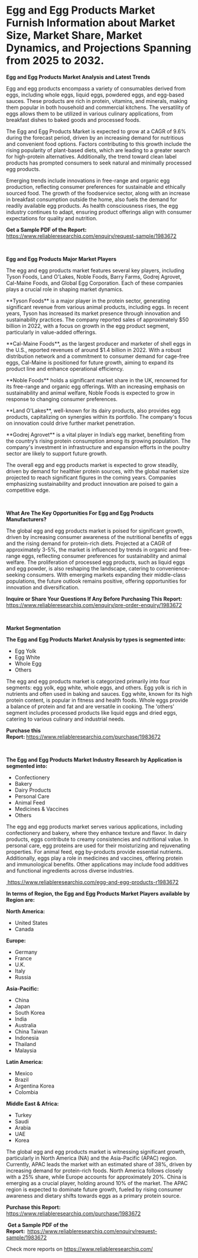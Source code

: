 <p><h1>Egg and Egg Products Market Furnish Information about Market Size, Market Share, Market Dynamics, and Projections Spanning from 2025 to 2032.</h1></p><p><strong>Egg and Egg Products Market Analysis and Latest Trends</strong></p>
<p><p>Egg and egg products encompass a variety of consumables derived from eggs, including whole eggs, liquid eggs, powdered eggs, and egg-based sauces. These products are rich in protein, vitamins, and minerals, making them popular in both household and commercial kitchens. The versatility of eggs allows them to be utilized in various culinary applications, from breakfast dishes to baked goods and processed foods.</p><p>The Egg and Egg Products Market is expected to grow at a CAGR of 9.6% during the forecast period, driven by an increasing demand for nutritious and convenient food options. Factors contributing to this growth include the rising popularity of plant-based diets, which are leading to a greater search for high-protein alternatives. Additionally, the trend toward clean label products has prompted consumers to seek natural and minimally processed egg products.</p><p>Emerging trends include innovations in free-range and organic egg production, reflecting consumer preferences for sustainable and ethically sourced food. The growth of the foodservice sector, along with an increase in breakfast consumption outside the home, also fuels the demand for readily available egg products. As health consciousness rises, the egg industry continues to adapt, ensuring product offerings align with consumer expectations for quality and nutrition.</p></p>
<p><strong>Get a Sample PDF of the Report:&nbsp;</strong> <a href="https://www.reliableresearchiq.com/enquiry/request-sample/1983672?utm_campaign=3503&utm_medium=2&utm_source=Github&utm_content=ia&utm_term=07042025&utm_id=egg-and-egg-products">https://www.reliableresearchiq.com/enquiry/request-sample/1983672</a></p>
<p>&nbsp;</p>
<p><strong>Egg and Egg Products Major Market Players</strong></p>
<p><p>The egg and egg products market features several key players, including Tyson Foods, Land O'Lakes, Noble Foods, Barry Farms, Godrej Agrovet, Cal-Maine Foods, and Global Egg Corporation. Each of these companies plays a crucial role in shaping market dynamics.</p><p>**Tyson Foods** is a major player in the protein sector, generating significant revenue from various animal products, including eggs. In recent years, Tyson has increased its market presence through innovation and sustainability practices. The company reported sales of approximately $50 billion in 2022, with a focus on growth in the egg product segment, particularly in value-added offerings.</p><p>**Cal-Maine Foods**, as the largest producer and marketer of shell eggs in the U.S., reported revenues of around $1.4 billion in 2022. With a robust distribution network and a commitment to consumer demand for cage-free eggs, Cal-Maine is positioned for future growth, aiming to expand its product line and enhance operational efficiency.</p><p>**Noble Foods** holds a significant market share in the UK, renowned for its free-range and organic egg offerings. With an increasing emphasis on sustainability and animal welfare, Noble Foods is expected to grow in response to changing consumer preferences.</p><p>**Land O'Lakes**, well-known for its dairy products, also provides egg products, capitalizing on synergies within its portfolio. The company's focus on innovation could drive further market penetration.</p><p>**Godrej Agrovet** is a vital player in India’s egg market, benefiting from the country’s rising protein consumption among its growing population. The company's investment in infrastructure and expansion efforts in the poultry sector are likely to support future growth.</p><p>The overall egg and egg products market is expected to grow steadily, driven by demand for healthier protein sources, with the global market size projected to reach significant figures in the coming years. Companies emphasizing sustainability and product innovation are poised to gain a competitive edge.</p></p>
<p>&nbsp;</p>
<p><strong>What Are The Key Opportunities For Egg and Egg Products Manufacturers?</strong></p>
<p><p>The global egg and egg products market is poised for significant growth, driven by increasing consumer awareness of the nutritional benefits of eggs and the rising demand for protein-rich diets. Projected at a CAGR of approximately 3-5%, the market is influenced by trends in organic and free-range eggs, reflecting consumer preferences for sustainability and animal welfare. The proliferation of processed egg products, such as liquid eggs and egg powder, is also reshaping the landscape, catering to convenience-seeking consumers. With emerging markets expanding their middle-class populations, the future outlook remains positive, offering opportunities for innovation and diversification.</p></p>
<p><strong>Inquire or Share Your Questions If Any Before Purchasing This Report:</strong> <a href="https://www.reliableresearchiq.com/enquiry/pre-order-enquiry/1983672?utm_campaign=3503&utm_medium=2&utm_source=Github&utm_content=ia&utm_term=07042025&utm_id=egg-and-egg-products">https://www.reliableresearchiq.com/enquiry/pre-order-enquiry/1983672</a></p>
<p>&nbsp;</p>
<p><strong>Market Segmentation</strong></p>
<p><strong>The Egg and Egg Products Market Analysis by types is segmented into:</strong></p>
<p><ul><li>Egg Yolk</li><li>Egg White</li><li>Whole Egg</li><li>Others</li></ul></p>
<p><p>The egg and egg products market is categorized primarily into four segments: egg yolk, egg white, whole eggs, and others. Egg yolk is rich in nutrients and often used in baking and sauces. Egg white, known for its high protein content, is popular in fitness and health foods. Whole eggs provide a balance of protein and fat and are versatile in cooking. The 'others' segment includes processed products like liquid eggs and dried eggs, catering to various culinary and industrial needs.</p></p>
<p><strong>Purchase this Report:&nbsp;</strong><a href="https://www.reliableresearchiq.com/purchase/1983672?utm_campaign=3503&utm_medium=2&utm_source=Github&utm_content=ia&utm_term=07042025&utm_id=egg-and-egg-products">https://www.reliableresearchiq.com/purchase/1983672</a></p>
<p>&nbsp;</p>
<p><strong>The Egg and Egg Products Market Industry Research by Application is segmented into:</strong></p>
<p><ul><li>Confectionery</li><li>Bakery</li><li>Dairy Products</li><li>Personal Care</li><li>Animal Feed</li><li>Medicines & Vaccines</li><li>Others</li></ul></p>
<p><p>The egg and egg products market serves various applications, including confectionery and bakery, where they enhance texture and flavor. In dairy products, eggs contribute to creamy consistencies and nutritional value. In personal care, egg proteins are used for their moisturizing and rejuvenating properties. For animal feed, egg by-products provide essential nutrients. Additionally, eggs play a role in medicines and vaccines, offering protein and immunological benefits. Other applications may include food additives and functional ingredients across diverse industries.</p></p>
<p><a href="https://www.reliableresearchiq.com/egg-and-egg-products-r1983672?utm_campaign=3503&utm_medium=2&utm_source=Github&utm_content=ia&utm_term=07042025&utm_id=egg-and-egg-products">&nbsp;https://www.reliableresearchiq.com/egg-and-egg-products-r1983672</a></p>
<p><strong>In terms of Region, the Egg and Egg Products Market Players available by Region are:</strong></p>
<p>
    <p> <strong> North America: </strong>
        <ul>
            <li>United States</li>
            <li>Canada</li>
        </ul>
        </p> 
    <p> <strong> Europe: </strong>
        <ul>
            <li>Germany</li>
            <li>France</li>
            <li>U.K.</li>
            <li>Italy</li>
            <li>Russia</li>
        </ul>
        </p> 
    <p> <strong> Asia-Pacific: </strong>
        <ul>
            <li>China</li>
            <li>Japan</li>
            <li>South Korea</li>
            <li>India</li>
            <li>Australia</li>
            <li>China Taiwan</li>
            <li>Indonesia</li>
            <li>Thailand</li>
            <li>Malaysia</li>
        </ul>
        </p> 
    <p> <strong> Latin America: </strong>
        <ul>
            <li>Mexico</li>
            <li>Brazil</li>
            <li>Argentina Korea</li>
            <li>Colombia</li>
        </ul>
        </p> 
    <p> <strong> Middle East & Africa: </strong>
        <ul>
            <li>Turkey</li>
            <li>Saudi</li>
            <li>Arabia</li>
            <li>UAE</li>
            <li>Korea</li>
        </ul>
    </p>
    </p>
<p><p>The global egg and egg products market is witnessing significant growth, particularly in North America (NA) and the Asia-Pacific (APAC) region. Currently, APAC leads the market with an estimated share of 38%, driven by increasing demand for protein-rich foods. North America follows closely with a 25% share, while Europe accounts for approximately 20%. China is emerging as a crucial player, holding around 10% of the market. The APAC region is expected to dominate future growth, fueled by rising consumer awareness and dietary shifts towards eggs as a primary protein source.</p></p>
<p><strong>Purchase this Report: </strong><a href="https://www.reliableresearchiq.com/purchase/1983672?utm_campaign=3503&utm_medium=2&utm_source=Github&utm_content=ia&utm_term=07042025&utm_id=egg-and-egg-products">https://www.reliableresearchiq.com/purchase/1983672</a></p>
<p>&nbsp;<strong>Get a Sample PDF of the Report:&nbsp;&nbsp;</strong><a href="https://www.reliableresearchiq.com/enquiry/request-sample/1983672?utm_campaign=3503&utm_medium=2&utm_source=Github&utm_content=ia&utm_term=07042025&utm_id=egg-and-egg-products">https://www.reliableresearchiq.com/enquiry/request-sample/1983672</a></p>
<p><strong></strong></p>
<p>Check more reports on <a href="https://www.reliableresearchiq.com/?utm_campaign=3503&utm_medium=2&utm_source=Github&utm_content=ia&utm_term=07042025&utm_id=egg-and-egg-products">https://www.reliableresearchiq.com/</a></p>